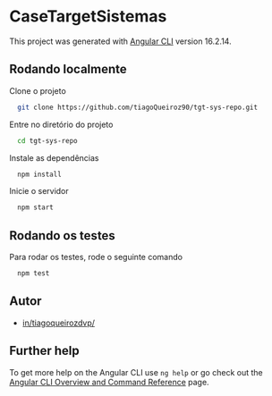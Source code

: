 # CaseTargetSistemas 

This project was generated with [Angular CLI](https://github.com/angular/angular-cli) version 16.2.14.


## Rodando localmente

Clone o projeto

```bash
  git clone https://github.com/tiagoQueiroz90/tgt-sys-repo.git
```

Entre no diretório do projeto

```bash
  cd tgt-sys-repo
```

Instale as dependências

```bash
  npm install
```

Inicie o servidor

```bash
  npm start
```
## Rodando os testes

Para rodar os testes, rode o seguinte comando

```bash
  npm test
```
## Autor

- [in/tiagoqueirozdvp/](https://www.linkedin.com/in/tiagoqueirozdvp/)

## Further help

To get more help on the Angular CLI use `ng help` or go check out the [Angular CLI Overview and Command Reference](https://angular.io/cli) page.
